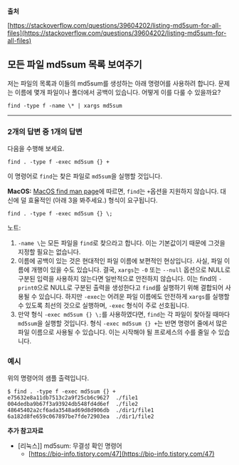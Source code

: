 **출처**

[https://stackoverflow.com/questions/39604202/listing-md5sum-for-all-files](https://stackoverflow.com/questions/39604202/listing-md5sum-for-all-files)

## 모든 파일 md5sum 목록 보여주기

저는 파일의 목록과 이들의 md5sum를 생성하는 아래 명령어를 사용하려 합니다. 문제는 이름에 몇개 파일이나 폴더에서 공백이 있습니다. 어떻게 이를 다룰 수 있을까요?

```shell
find -type f -name \* | xargs md5sum
```

---

### 2개의 답변 중 1개의 답변

다음을 수행해 보세요.

```shell
find . -type f -exec md5sum {} +
```

이 명령어로 `find`는 찾은 파일로 `md5sum`을 실행할 것입니다.

**MacOS:** [MacOS find man page](https://stackoverflow.com/questions/39604202/listing-md5sum-for-all-files)에 따르면, `find`는 `+`옵션을 지원하지 않습니다. 대신에 덜 효율적인 (아래 3을 봐주세요.) 형식이 요구됩니다.

```shell
find . -type f -exec md5sum {} \;
```

노트:

1. `-name \`는 모든 파일을 `find`로 찾으라고 합니다. 이는 기본값이기 때문에 그것을 지정할 필요는 없습니다.
2. 이름에 공백이 있는 것은 현대적인 파일 이름에 보편적인 현상입니다. 사실, 파일 이름에 개행이 있을 수도 있습니다. 결국, `xargs`는 `-0` 또는 `--null` 옵션으로 NULL로 구분된 입력을 사용하지 않는다면 일반적으로 안전하지 않습니다. 이는 find의 `-print0`으로 NULL로 구분된 출력을 생성한다고 `find`를 실행하기 위해 결합되어 사용될 수 있습니다. 하지만 `-exec`는 어려운 파일 이름에도 안전하게 `xargs`를 실행할 수 있도록 최선의 것으로 실행하며, `-exec` 형식이 주로 선호됩니다.
3. 만약 형식 `-exec md5sum {} \;`를 사용하였다면, `find`는 각 파일이 찾아질 때마다 `md5sum`을 실행할 것입니다. 형식 `-exec md5sum {} +`는 반면 명령어 줄에서 많은 파일 이름으로 사용될 수 있습니다. 이는 시작해야 될 프로세스의 수를 줄일 수 있습니다.

### 예시

위의 명령어의 샘플 출력입니다.

```shell
$ find . -type f -exec md5sum {} +
e75632e8a11db7513c2a9f25cb6c9627  ./file1
004dedba9b67f3a93924db548fd4d6ef  ./file2
48645402a2cf6ada3548ad69d8d906db  ./dir1/file1
6a182d8fe659c067897be7fde72903ea  ./dir1/file2
```

**추가 참고자료**

* [리눅스]] md5sum: 무결성 확인 명령어
  * [https://bio-info.tistory.com/47](https://bio-info.tistory.com/47)
